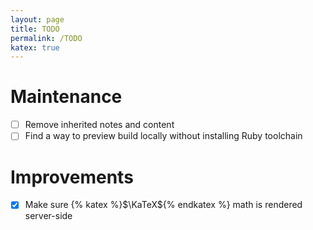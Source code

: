 ```yaml
---
layout: page
title: TODO
permalink: /TODO
katex: true
---
```


# Maintenance

- [ ] Remove inherited notes and content
- [ ] Find a way to preview build locally without installing Ruby toolchain

# Improvements

- [x] Make sure {% katex %}$\KaTeX${% endkatex %} math is rendered server-side
